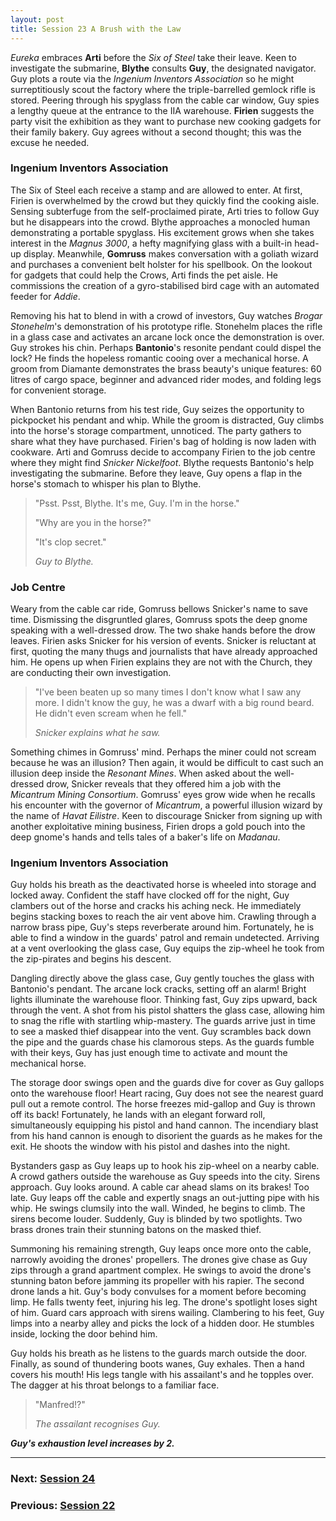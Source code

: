 ```yaml
---
layout: post
title: Session 23 A Brush with the Law
---
```


*Eureka* embraces **Arti** before the *Six of Steel* take their leave. Keen to investigate the submarine, **Blythe** consults **Guy**, the designated navigator. Guy plots a route via the *Ingenium Inventors Association* so he might surreptitiously scout the factory where the triple-barrelled gemlock rifle is stored. Peering through his spyglass from the cable car window, Guy spies a lengthy queue at the entrance to the IIA warehouse. **Firien** suggests the party visit the exhibition as they want to purchase new cooking gadgets for their family bakery. Guy agrees without a second thought; this was the excuse he needed.

### Ingenium Inventors Association

The Six of Steel each receive a stamp and are allowed to enter. At first, Firien is overwhelmed by the crowd but they quickly find the cooking aisle. Sensing subterfuge from the self-proclaimed pirate, Arti tries to follow Guy but he disappears into the crowd. Blythe approaches a monocled human demonstrating a portable spyglass. His excitement grows when she takes interest in the *Magnus 3000*, a hefty magnifying glass with a built-in head-up display. Meanwhile, **Gomruss** makes conversation with a goliath wizard and purchases a convenient belt holster for his spellbook. On the lookout for gadgets that could help the Crows, Arti finds the pet aisle. He commissions the creation of a gyro-stabilised bird cage with an automated feeder for *Addie*.

Removing his hat to blend in with a crowd of investors, Guy watches *Brogar Stonehelm*'s demonstration of his prototype rifle. Stonehelm places the rifle in a glass case and activates an arcane lock once the demonstration is over. Guy strokes his chin. Perhaps **Bantonio**'s resonite pendant could dispel the lock? He finds the hopeless romantic cooing over a mechanical horse. A groom from Diamante demonstrates the brass beauty's unique features: 60 litres of cargo space, beginner and advanced rider modes, and folding legs for convenient storage.

When Bantonio returns from his test ride, Guy seizes the opportunity to pickpocket his pendant and whip. While the groom is distracted, Guy climbs into the horse's storage compartment, unnoticed. The party gathers to share what they have purchased. Firien's bag of holding is now laden with cookware. Arti and Gomruss decide to accompany Firien to the job centre where they might find *Snicker Nickelfoot*. Blythe requests Bantonio's help investigating the submarine. Before they leave, Guy opens a flap in the horse's stomach to whisper his plan to Blythe.

> "Psst. Psst, Blythe. It's me, Guy. I'm in the horse."
>
> "Why are you in the horse?"
>
> "It's clop secret."
>
> *Guy to Blythe.*

### Job Centre

Weary from the cable car ride, Gomruss bellows Snicker's name to save time. Dismissing the disgruntled glares, Gomruss spots the deep gnome speaking with a well-dressed drow. The two shake hands before the drow leaves. Firien asks Snicker for his version of events. Snicker is reluctant at first, quoting the many thugs and journalists that have already approached him. He opens up when Firien explains they are not with the Church, they are conducting their own investigation.

> "I've been beaten up so many times I don't know what I saw any more. I didn't know the guy, he was a dwarf with a big round beard. He didn't even scream when he fell."
>
> *Snicker explains what he saw.*

Something chimes in Gomruss' mind. Perhaps the miner could not scream because he was an illusion? Then again, it would be difficult to cast such an illusion deep inside the *Resonant Mines*. When asked about the well-dressed drow, Snicker reveals that they offered him a job with the *Micantrum Mining Consortium*. Gomruss' eyes grow wide when he recalls his encounter with the governor of *Micantrum*, a powerful illusion wizard by the name of *Havat Eilistre*. Keen to discourage Snicker from signing up with another exploitative mining business, Firien drops a gold pouch into the deep gnome's hands and tells tales of a baker's life on *Madanau*.

### Ingenium Inventors Association

Guy holds his breath as the deactivated horse is wheeled into storage and locked away. Confident the staff have clocked off for the night, Guy clambers out of the horse and cracks his aching neck. He immediately begins stacking boxes to reach the air vent above him. Crawling through a narrow brass pipe, Guy's steps reverberate around him. Fortunately, he is able to find a window in the guards' patrol and remain undetected. Arriving at a vent overlooking the glass case, Guy equips the zip-wheel he took from the zip-pirates and begins his descent.

Dangling directly above the glass case, Guy gently touches the glass with Bantonio's pendant. The arcane lock cracks, setting off an alarm! Bright lights illuminate the warehouse floor. Thinking fast, Guy zips upward, back through the vent. A shot from his pistol shatters the glass case, allowing him to snag the rifle with startling whip-mastery. The guards arrive just in time to see a masked thief disappear into the vent. Guy scrambles back down the pipe and the guards chase his clamorous steps. As the guards fumble with their keys, Guy has just enough time to activate and mount the mechanical horse.

The storage door swings open and the guards dive for cover as Guy gallops onto the warehouse floor! Heart racing, Guy does not see the nearest guard pull out a remote control. The horse freezes mid-gallop and Guy is thrown off its back! Fortunately, he lands with an elegant forward roll, simultaneously equipping his pistol and hand cannon. The incendiary blast from his hand cannon is enough to disorient the guards as he makes for the exit. He shoots the window with his pistol and dashes into the night.

Bystanders gasp as Guy leaps up to hook his zip-wheel on a nearby cable. A crowd gathers outside the warehouse as Guy speeds into the city. Sirens approach. Guy looks around. A cable car ahead slams on its brakes! Too late. Guy leaps off the cable and expertly snags an out-jutting pipe with his whip. He swings clumsily into the wall. Winded, he begins to climb. The sirens become louder. Suddenly, Guy is blinded by two spotlights. Two brass drones train their stunning batons on the masked thief.

Summoning his remaining strength, Guy leaps once more onto the cable, narrowly avoiding the drones' propellers. The drones give chase as Guy zips through a grand apartment complex. He swings to avoid the drone's stunning baton before jamming its propeller with his rapier. The second drone lands a hit. Guy's body convulses for a moment before becoming limp. He falls twenty feet, injuring his leg. The drone's spotlight loses sight of him. Guard cars approach with sirens wailing. Clambering to his feet, Guy limps into a nearby alley and picks the lock of a hidden door. He stumbles inside, locking the door behind him.

Guy holds his breath as he listens to the guards march outside the door. Finally, as sound of thundering boots wanes, Guy exhales. Then a hand covers his mouth! His legs tangle with his assailant's and he topples over. The dagger at his throat belongs to a familiar face.

> "Manfred!?"
>
> *The assailant recognises Guy.*

***Guy's exhaustion level increases by 2.***

---

### **Next: [Session 24](session-24)**
### **Previous: [Session 22](session-22)**

